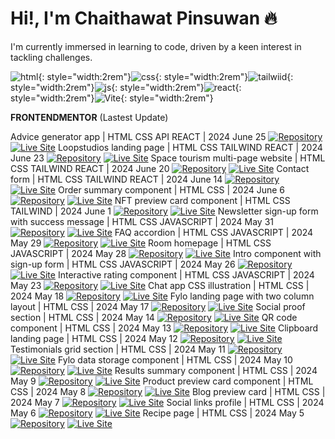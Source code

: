 # Hi!, I'm Chaithawat Pinsuwan :fire:

I'm currently immersed in learning to code, driven by a keen interest in tackling challenges.

![html](https://user-images.githubusercontent.com/25181517/192158954-f88b5814-d510-4564-b285-dff7d6400dad.png){: style="width:2rem"}![css](https://user-images.githubusercontent.com/25181517/183898674-75a4a1b1-f960-4ea9-abcb-637170a00a75.png){: style="width:2rem"}![tailwiid](https://user-images.githubusercontent.com/25181517/202896760-337261ed-ee92-4979-84c4-d4b829c7355d.png){: style="width:2rem"}![js](https://user-images.githubusercontent.com/25181517/117447155-6a868a00-af3d-11eb-9cfe-245df15c9f3f.png){: style="width:2rem"}![react](https://user-images.githubusercontent.com/25181517/183897015-94a058a6-b86e-4e42-a37f-bf92061753e5.png){: style="width:2rem"}![Vite](https://github-production-user-asset-6210df.s3.amazonaws.com/62091613/261395532-b40892ef-efb8-4b0e-a6b5-d1cfc2f3fc35.png){: style="width:2rem"}

**FRONTENDMENTOR** (Lastest Update)

Advice generator app | HTML CSS API REACT | 2024 June 25
[![Repository](https://img.shields.io/badge/Repository-Advice%20Generator%20App-blue?style=flat-square&logo=github)](https://github.com/chaithawat21/frontendmentor-advice-generator-app-main.git) [![Live Site](https://img.shields.io/badge/Live%20Site-Advice%20Generator%20App-green?style=flat-square&logo=github)](https://chaithawat21.github.io/frontendmentor-advice-generator-app-main/)
Loopstudios landing page | HTML CSS TAILWIND REACT | 2024 June 23
[![Repository](https://img.shields.io/badge/Repository-Loopstudios%20Landing%20Page-blue?style=flat-square&logo=github)](https://github.com/chaithawat21/frontendmentor-loopstudios-landing-page-main.git) [![Live Site](https://img.shields.io/badge/Live%20Site-Loopstudios%20Landing%20Page-green?style=flat-square&logo=github)](https://chaithawat21.github.io/frontendmentor-loopstudios-landing-page-main/)
Space tourism multi-page website | HTML CSS TAILWIND  REACT | 2024 June 20
[![Repository](https://img.shields.io/badge/Repository-Space%20Tourism%20Multi--page-blue?style=flat-square&logo=github)](https://github.com/chaithawat21/frontendmentor-space-tourism-website-main.git) [![Live Site](https://img.shields.io/badge/Live%20Site-Space%20Tourism%20Multi--page-green?style=flat-square&logo=github)](https://chaithawat21.github.io/frontendmentor-space-tourism-website-main/)
Contact form | HTML CSS TAILWIND  REACT | 2024 June 14
[![Repository](https://img.shields.io/badge/Repository-Contact%20Form-blue?style=flat-square&logo=github)](https://github.com/chaithawat21/frontendmentor-contact-form-main.git) [![Live Site](https://img.shields.io/badge/Live%20Site-Contact%20Form-green?style=flat-square&logo=github)](https://chaithawat21.github.io/frontendmentor-contact-form-main/)
Order summary component | HTML CSS | 2024 June 6
[![Repository](https://img.shields.io/badge/Repository-Order%20Summary%20Component-blue?style=flat-square&logo=github)](https://github.com/chaithawat21/frontendmentor-order-summary-component-main.git) [![Live Site](https://img.shields.io/badge/Live%20Site-Order%20Summary%20Component-green?style=flat-square&logo=github)](https://chaithawat21.github.io/frontendmentor-order-summary-component-main/)
NFT preview card component | HTML CSS TAILWIND | 2024 June 1
[![Repository](https://img.shields.io/badge/Repository-NFT%20Preview%20Card%20Component-blue?style=flat-square&logo=github)](https://github.com/chaithawat21/frontendmentor-nft-preview-card-component-main.git) [![Live Site](https://img.shields.io/badge/Live%20Site-NFT%20Preview%20Card%20Component-green?style=flat-square&logo=github)](https://chaithawat21.github.io/frontendmentor-nft-preview-card-component-main/)
Newsletter sign-up form with success message | HTML CSS JAVASCRIPT | 2024 May 31
[![Repository](https://img.shields.io/badge/Repository-Newsletter%20Sign--up%20Form-blue?style=flat-square&logo=github)](https://github.com/chaithawat21/frontendmentor-newsletter-sign-up-with-success-message-main.git) [![Live Site](https://img.shields.io/badge/Live%20Site-Newsletter%20Sign--up%20Form-green?style=flat-square&logo=github)](https://chaithawat21.github.io/frontendmentor-newsletter-sign-up-with-success-message-main/)
FAQ accordion | HTML CSS JAVASCRIPT | 2024 May 29
[![Repository](https://img.shields.io/badge/Repository-FAQ%20Accordion-blue?style=flat-square&logo=github)](https://github.com/chaithawat21/frontendmentor-faq-accordion-main.git) [![Live Site](https://img.shields.io/badge/Live%20Site-FAQ%20Accordion-green?style=flat-square&logo=github)](https://chaithawat21.github.io/frontendmentor-faq-accordion-main/)
Room homepage | HTML CSS JAVASCRIPT | 2024 May 28
[![Repository](https://img.shields.io/badge/Repository-Room%20Homepage-blue?style=flat-square&logo=github)](https://github.com/chaithawat21/frontendmentor-room-homepage-master.git) [![Live Site](https://img.shields.io/badge/Live%20Site-Room%20Homepage-green?style=flat-square&logo=github)](https://chaithawat21.github.io/frontendmentor-room-homepage-master/)
Intro component with sign-up form | HTML CSS JAVASCRIPT | 2024 May 26
[![Repository](https://img.shields.io/badge/Repository-Intro%20Component%20With%20Sign--up%20Form-blue?style=flat-square&logo=github)](https://github.com/chaithawat21/frontendmentor-intro-component-with-signup-form-master.git) [![Live Site](https://img.shields.io/badge/Live%20Site-Intro%20Component%20With%20Sign--up%20Form-green?style=flat-square&logo=github)](https://chaithawat21.github.io/frontendmentor-intro-component-with-signup-form-master/)
Interactive rating component | HTML CSS JAVASCRIPT | 2024 May 23
[![Repository](https://img.shields.io/badge/Repository-Interactive%20Rating%20Component-blue?style=flat-square&logo=github)](https://github.com/chaithawat21/frontendmentor-interactive-rating-component-main.git) [![Live Site](https://img.shields.io/badge/Live%20Site-Interactive%20Rating%20Component-green?style=flat-square&logo=github)](https://chaithawat21.github.io/frontendmentor-interactive-rating-component-main/)
Chat app CSS illustration | HTML CSS | 2024 May 18
[![Repository](https://img.shields.io/badge/Repository-Chat%20App%20CSS%20Illustration-blue?style=flat-square&logo=github)](https://github.com/chaithawat21/frontendmentor-chat-app-css-illustration-master.git) [![Live Site](https://img.shields.io/badge/Live%20Site-Chat%20App%20CSS%20Illustration-green?style=flat-square&logo=github)](https://chaithawat21.github.io/frontendmentor-chat-app-css-illustration-master/)
Fylo landing page with two column layout | HTML CSS | 2024 May 17
[![Repository](https://img.shields.io/badge/Repository-Fylo%20Landing%20Page%20With%20Two%20Column%20Layout-blue?style=flat-square&logo=github)](https://github.com/chaithawat21/frontendmentor-fylo-landing-page-with-two-column-layout-master.git) [![Live Site](https://img.shields.io/badge/Live%20Site-Fylo%20Landing%20Page%20With%20Two%20Column%20Layout-green?style=flat-square&logo=github)](https://chaithawat21.github.io/frontendmentor-fylo-landing-page-with-two-column-layout-master/)
Social proof section | HTML CSS | 2024 May 14
[![Repository](https://img.shields.io/badge/Repository-Social%20Proof%20Section-blue?style=flat-square&logo=github)](https://github.com/chaithawat21/frontendmentor-social-proof-section-master.git) [![Live Site](https://img.shields.io/badge/Live%20Site-Social%20Proof%20Section-green?style=flat-square&logo=github)](https://chaithawat21.github.io/frontendmentor-social-proof-section-master/)
QR code component | HTML CSS | 2024 May 13
[![Repository](https://img.shields.io/badge/Repository-QR%20Code%20Component-blue?style=flat-square&logo=github)](https://github.com/chaithawat21/frontendmentor-qr-code-component-main.git) [![Live Site](https://img.shields.io/badge/Live%20Site-QR%20Code%20Component-green?style=flat-square&logo=github)](https://chaithawat21.github.io/frontendmentor-qr-code-component-main/)
Clipboard landing page | HTML CSS | 2024 May 12
[![Repository](https://img.shields.io/badge/Repository-Clipboard%20Landing%20Page-blue?style=flat-square&logo=github)](https://github.com/chaithawat21/frontendmentor-clipboard-landing-page-master.git) [![Live Site](https://img.shields.io/badge/Live%20Site-Clipboard%20Landing%20Page-green?style=flat-square&logo=github)](https://chaithawat21.github.io/frontendmentor-clipboard-landing-page-master/)
Testimonials grid section | HTML CSS | 2024 May 11
[![Repository](https://img.shields.io/badge/Repository-Testimonials%20Grid%20Section-blue?style=flat-square&logo=github)](https://github.com/chaithawat21/frontendmentor-testimonials-grid-section-main.git) [![Live Site](https://img.shields.io/badge/Live%20Site-Testimonials%20Grid%20Section-green?style=flat-square&logo=github)](https://chaithawat21.github.io/frontendmentor-testimonials-grid-section-main/)
Fylo data storage component | HTML CSS | 2024 May 10
[![Repository](https://img.shields.io/badge/Repository-Fylo%20Data%20Storage%20Component-blue?style=flat-square&logo=github)](https://github.com/chaithawat21/frontendmentor-fylo-data-storage-component-master.git) [![Live Site](https://img.shields.io/badge/Live%20Site-Fylo%20Data%20Storage%20Component-green?style=flat-square&logo=github)](https://chaithawat21.github.io/frontendmentor-fylo-data-storage-component-master/)
Results summary component | HTML CSS | 2024 May 9
[![Repository](https://img.shields.io/badge/Repository-Results%20Summary%20Component-blue?style=flat-square&logo=github)](https://github.com/chaithawat21/frontendmentor-results-summary-component-main.git) [![Live Site](https://img.shields.io/badge/Live%20Site-Results%20Summary%20Component-green?style=flat-square&logo=github)](https://chaithawat21.github.io/frontendmentor-results-summary-component-main/)
Product preview card component | HTML CSS | 2024 May 8
[![Repository](https://img.shields.io/badge/Repository-Product%20Preview%20Card%20Component-blue?style=flat-square&logo=github)](https://github.com/chaithawat21/frontendmentor-product-preview-card-component-main.git) [![Live Site](https://img.shields.io/badge/Live%20Site-Product%20Preview%20Card%20Component-green?style=flat-square&logo=github)](https://chaithawat21.github.io/frontendmentor-product-preview-card-component-main/)
Blog preview card | HTML CSS | 2024 May 7
[![Repository](https://img.shields.io/badge/Repository-Blog%20Preview%20Card-blue?style=flat-square&logo=github)](https://github.com/chaithawat21/frontendmentor-blog-preview-card-main.git) [![Live Site](https://img.shields.io/badge/Live%20Site-Blog%20Preview%20Card-green?style=flat-square&logo=github)](https://chaithawat21.github.io/frontendmentor-blog-preview-card-main/)
Social links profile | HTML CSS | 2024 May 6
[![Repository](https://img.shields.io/badge/Repository-Social%20Links%20Profile-blue?style=flat-square&logo=github)](https://github.com/chaithawat21/frontendmentor-social-links-profile-main.git) [![Live Site](https://img.shields.io/badge/Live%20Site-Social%20Links%20Profile-green?style=flat-square&logo=github)](https://chaithawat21.github.io/frontendmentor-social-links-profile-main/)
Recipe page | HTML CSS | 2024 May 5
[![Repository](https://img.shields.io/badge/Repository-Recipe%20Page-blue?style=flat-square&logo=github)](https://github.com/chaithawat21/frontendmentor-recipe-page-main.git) [![Live Site](https://img.shields.io/badge/Live%20Site-Recipe%20Page-green?style=flat-square&logo=github)](https://chaithawat21.github.io/frontendmentor-recipe-page-main/)

